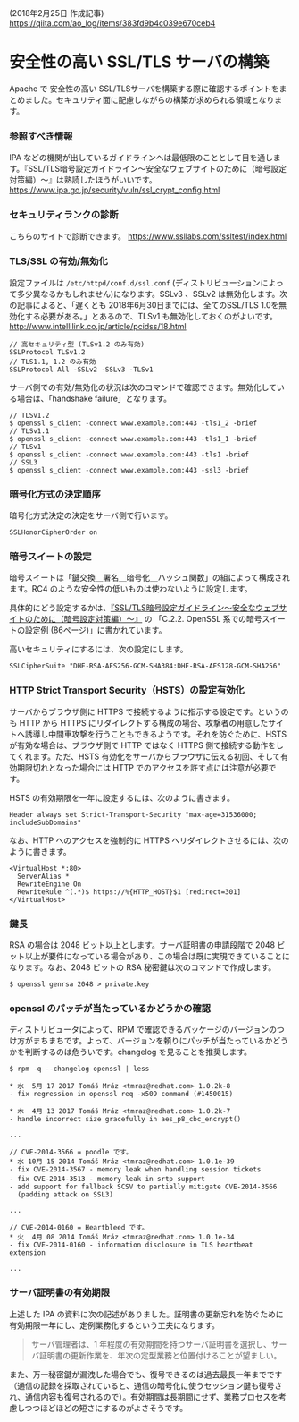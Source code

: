
(2018年2月25日 作成記事)
https://qiita.com/ao_log/items/383fd9b4c039e670ceb4

# 安全性の高い SSL/TLS サーバの構築

Apache で 安全性の高い SSL/TLSサーバを構築する際に確認するポイントをまとめました。セキュリティ面に配慮しながらの構築が求められる領域となります。

### 参照すべき情報

IPA などの機関が出しているガイドラインへは最低限のこととして目を通します。『SSL/TLS暗号設定ガイドライン～安全なウェブサイトのために（暗号設定対策編）～』は熟読したほうがいいです。
https://www.ipa.go.jp/security/vuln/ssl_crypt_config.html

### セキュリティランクの診断

こちらのサイトで診断できます。
https://www.ssllabs.com/ssltest/index.html

### TLS/SSL の有効/無効化

設定ファイルは ```/etc/httpd/conf.d/ssl.conf``` (ディストリビューションによって多少異なるかもしれません)になります。SSLv3 、SSLv2 は無効化します。次の記事によると、「遅くとも 2018年6月30日までには、全てのSSL/TLS 1.0を無効化する必要がある。」とあるので、TLSv1 も無効化しておくのがよいです。
http://www.intellilink.co.jp/article/pcidss/18.html

```
// 高セキュリティ型 (TLSv1.2 のみ有効)
SSLProtocol TLSv1.2
// TLS1.1, 1.2 のみ有効
SSLProtocol All -SSLv2 -SSLv3 -TLSv1
```

サーバ側での有効/無効化の状況は次のコマンドで確認できます。無効化している場合は、「handshake failure」となります。

```shell-session
// TLSv1.2
$ openssl s_client -connect www.example.com:443 -tls1_2 -brief
// TLSv1.1
$ openssl s_client -connect www.example.com:443 -tls1_1 -brief
// TLSv1
$ openssl s_client -connect www.example.com:443 -tls1 -brief
// SSL3
$ openssl s_client -connect www.example.com:443 -ssl3 -brief
```

### 暗号化方式の決定順序

暗号化方式決定の決定をサーバ側で行います。

```
SSLHonorCipherOrder on
```

### 暗号スイートの設定

暗号スイートは「鍵交換＿署名＿暗号化＿ハッシュ関数」の組によって構成されます。RC4 のような安全性の低いものは使わないように設定します。

具体的にどう設定するかは、[『SSL/TLS暗号設定ガイドライン～安全なウェブサイトのために（暗号設定対策編）～』](https://www.ipa.go.jp/files/000045645.pdf) の
「C.2.2. OpenSSL 系での暗号スイートの設定例 (86ページ)」に書かれています。

高いセキュリティにするには、次の設定にします。

```
SSLCipherSuite "DHE-RSA-AES256-GCM-SHA384:DHE-RSA-AES128-GCM-SHA256"
```

### HTTP Strict Transport Security（HSTS）の設定有効化

サーバからブラウザ側に HTTPS で接続するように指示する設定です。というのも HTTP から HTTPS にリダイレクトする構成の場合、攻撃者の用意したサイトへ誘導し中間車攻撃を行うこともできるようです。それを防ぐために、HSTS が有効な場合は、ブラウザ側で HTTP ではなく HTTPS 側で接続する動作をしてくれます。ただ、HSTS 有効化をサーバからブラウザに伝える初回、そして有効期限切れとなった場合には HTTP でのアクセスを許す点には注意が必要です。

HSTS の有効期限を一年に設定するには、次のように書きます。

```
Header always set Strict-Transport-Security "max-age=31536000; includeSubDomains"
```

なお、HTTP へのアクセスを強制的に HTTPS へリダイレクトさせるには、次のように書きます。

```
<VirtualHost *:80>
  ServerAlias *
  RewriteEngine On
  RewriteRule ^(.*)$ https://%{HTTP_HOST}$1 [redirect=301]
</VirtualHost>
```

### 鍵長

RSA の場合は 2048 ビット以上とします。サーバ証明書の申請段階で 2048 ビット以上が要件になっている場合があり、この場合は既に実現できていることになります。なお、2048 ビットの RSA 秘密鍵は次のコマンドで作成します。

```
$ openssl genrsa 2048 > private.key
```

### openssl のパッチが当たっているかどうかの確認

ディストリビュータによって、RPM で確認できるパッケージのバージョンのつけ方がまちまちです。よって、バージョンを頼りにパッチが当たっているかどうかを判断するのは危ういです。changelog を見ることを推奨します。

```shell-session
$ rpm -q --changelog openssl | less

* 水  5月 17 2017 Tomáš Mráz <tmraz@redhat.com> 1.0.2k-8
- fix regression in openssl req -x509 command (#1450015)

* 木  4月 13 2017 Tomáš Mráz <tmraz@redhat.com> 1.0.2k-7
- handle incorrect size gracefully in aes_p8_cbc_encrypt()

...

// CVE-2014-3566 = poodle です。
* 水 10月 15 2014 Tomáš Mráz <tmraz@redhat.com> 1.0.1e-39
- fix CVE-2014-3567 - memory leak when handling session tickets
- fix CVE-2014-3513 - memory leak in srtp support　
- add support for fallback SCSV to partially mitigate CVE-2014-3566
  (padding attack on SSL3)

...

// CVE-2014-0160 = Heartbleed です。
* 火  4月 08 2014 Tomáš Mráz <tmraz@redhat.com> 1.0.1e-34
- fix CVE-2014-0160 - information disclosure in TLS heartbeat extension

...

```

### サーバ証明書の有効期限

上述した IPA の資料に次の記述がありました。証明書の更新忘れを防ぐために有効期限一年にし、定例業務化するという工夫になります。

> サーバ管理者は、1 年程度の有効期間を持つサーバ証明書を選択し、サーバ証明書の更新作業を、年次の定型業務と位置付けることが望ましい。

また、万一秘密鍵が漏洩した場合でも、復号できるのは過去最長一年までです（通信の記録を採取されていると、通信の暗号化に使うセッション鍵も復号され、通信内容も復号されるので）。有効期間は長期間にせず、業務プロセスを考慮しつつほどほどの短さにするのがよさそうです。
